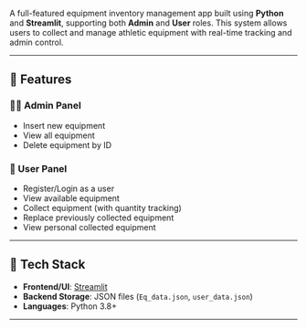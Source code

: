A full-featured equipment inventory management app built using **Python** and **Streamlit**, supporting both **Admin** and **User** roles. This system allows users to collect and manage athletic equipment with real-time tracking and admin control.

---

## 🔧 Features

### 👨‍💼 Admin Panel
- Insert new equipment
- View all equipment
- Delete equipment by ID

### 👤 User Panel
- Register/Login as a user
- View available equipment
- Collect equipment (with quantity tracking)
- Replace previously collected equipment
- View personal collected equipment

---

## 💾 Tech Stack
- **Frontend/UI**: [Streamlit](https://streamlit.io/)
- **Backend Storage**: JSON files (`Eq_data.json`, `user_data.json`)
- **Languages**: Python 3.8+

---
